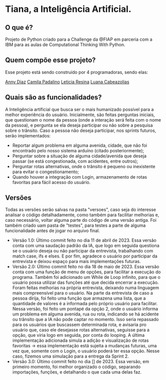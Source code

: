# Tiana, a Inteligência Artificial.
## O que é?
Projeto de Python criado para a Challenge da @FIAP em parceria com a IBM para as aulas de Computational Thinking With Python.

## Quem compõe esse projeto?

Esse projeto está sendo construído por 4 programadoras, sendo elas:

<a href="https://github.com/anny-dias">Anny Diaz</a>
<a href="https://github.com/camilapadalino">Camila Padalino</a>
<a href="https://github.com/letyresina">Leticia Resina</a>
<a href="https://github.com/Luanacabezaolias">Luana Cabeazolias</a>

## Quais são as funcionalidades?

A Inteligência artificial que busca ser o mais humanizado possível para a melhor experiência do usuário. Inicialmente, são feitas perguntas iniciais, que questionam o nome da pessoa (onde a interação será feita com o nome da pessoa), e pergunta se ela deseja participar ou não sobre a pesquisa sobre o trânsito. Caso a pessoa não deseja participar, nos sprints futuros, serão implementados:

<ul>
<li>Reportar algum problema em alguma avenida, cidade, que não foi encontrado pelo nosso sistema arduíno (citado posteriormente);</li>
<li>Perguntar sobre a situação de alguma cidade/avenida que deseja passar (se está congestionada, com acidentes, entre outros);</li>
<li>Perguntar rotas alternativas, onde o trânsito é pequeno ou inexistente para evitar o congestionamento;</li>
<li>Quando houver a integração com Login, armazenamento de rotas favoritas para fácil acesso do usuário.</li>
</ul>

## Versões 
Todas as versões serão salvas na pasta "versoes", caso seja do interesse analisar o código detalhadamente, como também para facilitar melhorias e, caso necessário, voltar alguma parte do código de uma versão antiga.
Foi também criado uam pasta de "testes", para testes a parte de alguma funcionalidade antes de jogar no arquivo final.
<ul>
<li>Versão 1.0: Último commit feito no dia 11 de abril de 2023. Essa versão conta com uma saudação padrão da IA, que logo em seguida questiona se o usuário deseja ou não participar da entrevista, trabalhando com match case, ifs e elses. E por fim, agradece o usuário por participar da entrevista e deixou espaço para mais implementações futuras. </li>

<li>Versão 2.0: Último commit feito no dia 18 de maio de 2023. Essa versão conta com uma função de menu de opções, para facilitar a execução do programa. Também foi adicionado um While de Loop infinito, para que o usuário possa utilizar das funções até que decida encerrar a execução. Foram feitas melhorias na própria entrevista, deixando numa linguagem mais compreensível para o usuário. Na parte da entrevista de caso a pessoa dirija, foi feito uma função que armazena uma lista, que a quantidade de valores é a informada pelo próprio usuário para facilitar. Nessa versão, foi feito um pontapé da opção 2, onde o usuário informa um problema em alguma avenida, rua ou rota, indicando se há acidente ou trânsito que a IA não pode captar no momento. Isso seria repassado para os usuários que buscassem determinada rota, e avisaria pro usuário que, caso ele desejasse rotas alternativas, seguisse para a opção, que viria logo em seguida, por conta do looping. A última implementação adicionada simula a adição e visualização de rotas favoritas -> essa implementação está sujeita a mudanças futuras, uma vez que, somente com o Login, o usuário poderá ter essa opção. Nesse caso, fizemos uma simulação para a entrega da Sprint 2.</li>

<li>Versão 3.0: Último commit feito no dia [] de 2023. Essa versão, em primeiro momento, foi melhor organizado o código, separando importações, funções, e detalhando o que cada uma delas faz.</li>

</ul>